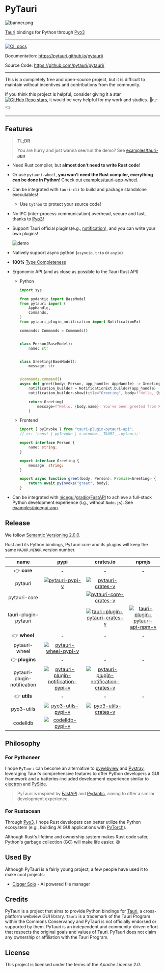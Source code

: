 <!-- The content will be also use in `docs/index.md` by `pymdownx.snippets` -->
<!-- Do not use any **relative link** and  **GitHub-specific syntax** ！-->
<!-- Do not rename or move the file -->

# PyTauri

<!-- TODO: switch to `latest` once we release `v0.4` (the `assets/banner.png` is introduced in `v0.4-dev`) -->
![banner.png](https://pytauri.github.io/pytauri/dev/assets/banner.png)

[Tauri] bindings for Python through [Pyo3]

[Tauri]: https://github.com/tauri-apps/tauri
[Pyo3]: https://github.com/PyO3/pyo3

---

[![CI: docs]][CI: docs#link]

Documentation: <https://pytauri.github.io/pytauri/>

Source Code: <https://github.com/pytauri/pytauri/>

[CI: docs]: https://github.com/pytauri/pytauri/actions/workflows/docs.yml/badge.svg
[CI: docs#link]: https://github.com/pytauri/pytauri/actions/workflows/docs.yml

---

This is a completely free and open-source project, but it is difficult to maintain without incentives and contributions from the community.

If you think this project is helpful, consider giving it a star [![GitHub Repo stars]][Github Repo], it would be very helpful for my work and studies. 🥺👉👈

[GitHub Repo stars]: https://img.shields.io/github/stars/pytauri/pytauri?style=social
[Github Repo]: https://github.com/pytauri/pytauri

---

## Features

> **TL;DR**
>
> You are hurry and just wanna see/run the demo? See [examples/tauri-app](https://github.com/pytauri/pytauri/tree/main/examples/tauri-app).

[notification]: https://docs.rs/tauri-plugin-notification/latest/tauri_plugin_notification/

- Need Rust compiler, but **almost don't need to write Rust code**!
- Or use `pytauri-wheel`, **you won't need the Rust compiler, everything can be done in Python**! Check out [examples/tauri-app-wheel](https://github.com/pytauri/pytauri/tree/main/examples/tauri-app-wheel).
- Can be integrated with `tauri-cli` to build and package standalone executables!
    - Use `Cython` to protect your source code!
- No IPC (inter-process communication) overhead, secure and fast, thanks to [Pyo3]!
- Support Tauri official plugins(e.g., [notification]), and you can write your own plugins!

    ![demo](https://github.com/user-attachments/assets/14ad5b51-b333-4d80-b04b-af72c4179571)

- Natively support async python (`asyncio`, `trio` or `anyio`)
- **100%** [Type Completeness](https://microsoft.github.io/pyright/#/typed-libraries?id=type-completeness)
- Ergonomic API (and as close as possible to the Tauri Rust API)
    - Python

        ```python
        import sys

        from pydantic import BaseModel
        from pytauri import (
            AppHandle,
            Commands,
        )
        from pytauri_plugin_notification import NotificationExt

        commands: Commands = Commands()


        class Person(BaseModel):
            name: str


        class Greeting(BaseModel):
            message: str


        @commands.command()
        async def greet(body: Person, app_handle: AppHandle) -> Greeting:
            notification_builder = NotificationExt.builder(app_handle)
            notification_builder.show(title="Greeting", body=f"Hello, {body.name}!")

            return Greeting(
                message=f"Hello, {body.name}! You've been greeted from Python {sys.version}!"
            )
        ```

    - Frontend

        ```ts
        import { pyInvoke } from "tauri-plugin-pytauri-api";
        // or: `const { pyInvoke } = window.__TAURI__.pytauri;`

        export interface Person {
            name: string;
        }

        export interface Greeting {
            message: string;
        }

        export async function greet(body: Person): Promise<Greeting> {
            return await pyInvoke("greet", body);
        }
        ```

- Can be integrated with [nicegui]/[gradio]/[FastAPI] to achieve a full-stack Python development experience (i.g., without `Node.js`). See [examples/nicegui-app](https://github.com/pytauri/pytauri/tree/main/examples/nicegui-app).

## Release

We follow [Semantic Versioning 2.0.0](https://semver.org/).

Rust and its Python bindings, PyTauri core and its plugins will keep the same `MAJOR.MINOR` version number.

| name | pypi | crates.io | npmjs |
|:-------:|:----:|:---------:|:-----:|
| 👉 **core** | - | - | - |
| pytauri | [![pytauri-pypi-v]][pytauri-pypi] | [![pytauri-crates-v]][pytauri-crates] | |
| pytauri-core | | [![pytauri-core-crates-v]][pytauri-core-crates] | |
| tauri-plugin-pytauri | | [![tauri-plugin-pytauri-crates-v]][tauri-plugin-pytauri-crates] | [![tauri-plugin-pytauri-api-npm-v]][tauri-plugin-pytauri-api-npm] |
| 👉 **wheel** | - | - | - |
| pytauri-wheel | [![pytauri-wheel-pypi-v]][pytauri-wheel-pypi] | | |
| 👉 **plugins** | - | - | - |
| pytauri-plugin-notification | [![pytauri-plugin-notification-pypi-v]][pytauri-plugin-notification-pypi] | [![pytauri-plugin-notification-crates-v]][pytauri-plugin-notification-crates] | |
| 👉 **utils** | - | - | - |
| pyo3-utils | [![pyo3-utils-pypi-v]][pyo3-utils-pypi] | [![pyo3-utils-crates-v]][pyo3-utils-crates] | |
| codelldb | [![codelldb-pypi-v]][codelldb-pypi] | | |

[pytauri-pypi-v]: https://img.shields.io/pypi/v/pytauri
[pytauri-pypi]: https://pypi.org/project/pytauri
[pytauri-crates-v]: https://img.shields.io/crates/v/pytauri
[pytauri-crates]: https://crates.io/crates/pytauri
[pytauri-core-crates-v]: https://img.shields.io/crates/v/pytauri-core
[pytauri-core-crates]: https://crates.io/crates/pytauri-core
[pytauri-wheel-pypi-v]: https://img.shields.io/pypi/v/pytauri-wheel
[pytauri-wheel-pypi]: https://pypi.org/project/pytauri-wheel
[tauri-plugin-pytauri-crates-v]: https://img.shields.io/crates/v/tauri-plugin-pytauri
[tauri-plugin-pytauri-crates]: https://crates.io/crates/tauri-plugin-pytauri
[tauri-plugin-pytauri-api-npm-v]:https://img.shields.io/npm/v/tauri-plugin-pytauri-api
[tauri-plugin-pytauri-api-npm]: https://www.npmjs.com/package/tauri-plugin-pytauri-api
[pytauri-plugin-notification-pypi-v]: https://img.shields.io/pypi/v/pytauri-plugin-notification
[pytauri-plugin-notification-pypi]: https://pypi.org/project/pytauri-plugin-notification
[pytauri-plugin-notification-crates-v]: https://img.shields.io/crates/v/pytauri-plugin-notification
[pytauri-plugin-notification-crates]: https://crates.io/crates/pytauri-plugin-notification
[pyo3-utils-pypi-v]: https://img.shields.io/pypi/v/pyo3-utils
[pyo3-utils-pypi]: https://pypi.org/project/pyo3-utils
[pyo3-utils-crates-v]: https://img.shields.io/crates/v/pyo3-utils
[pyo3-utils-crates]: https://crates.io/crates/pyo3-utils
[codelldb-pypi-v]: https://img.shields.io/pypi/v/codelldb
[codelldb-pypi]: https://pypi.org/project/codelldb

## Philosophy

### For Pythoneer

I hope `PyTauri` can become an alternative to [pywebview] and [Pystray], leveraging Tauri's comprehensive features to offer Python developers a GUI framework and a batteries-included development experience similar to [electron] and [PySide].

> PyTauri is inspired by [FastAPI] and [Pydantic], aiming to offer a similar development experience.

### For Rustacean

Through [Pyo3], I hope Rust developers can better utilize the Python ecosystem (e.g., building AI GUI applications with [PyTorch]).

Although Rust's lifetime and ownership system makes Rust code safer, Python's garbage collection (GC) will make life easier. 😆

[pywebview]: https://github.com/r0x0r/pywebview
[Pystray]: https://github.com/moses-palmer/pystray
[electron]: https://github.com/electron/electron
[PySide]: https://wiki.qt.io/Qt_for_Python
[FastAPI]: https://github.com/fastapi/fastapi
[Pydantic]: https://github.com/pydantic/pydantic
[PyTorch]: https://github.com/pytorch/pytorch
[nicegui]: https://github.com/zauberzeug/nicegui
[gradio]: https://github.com/gradio-app/gradio

## Used By

Although PyTauri is a fairly young project, a few people have used it to make cool projects:

- [Digger Solo](https://solo.digger.lol/) - AI powered file manager

## Credits

PyTauri is a project that aims to provide Python bindings for [Tauri], a cross-platform webview GUI library. `Tauri` is a trademark of the Tauri Program within the Commons Conservancy and PyTauri is not officially endorsed or supported by them. PyTauri is an independent and community-driven effort that respects the original goals and values of Tauri. PyTauri does not claim any ownership or affiliation with the Tauri Program.

## License

This project is licensed under the terms of the *Apache License 2.0*.
